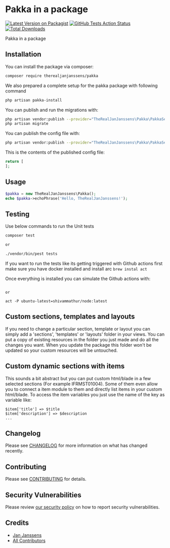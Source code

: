 # Pakka in a package

[![Latest Version on Packagist](https://img.shields.io/packagist/v/therealjanjanssens/pakka.svg?style=flat-square)](https://packagist.org/packages/therealjanjanssens/pakka)
[![GitHub Tests Action Status](https://img.shields.io/github/workflow/status/therealjanjanssens/pakka/run-tests?label=tests)](https://github.com/therealjanjanssens/pakka/actions?query=workflow%3ATests+branch%3Amaster)
[![Total Downloads](https://img.shields.io/packagist/dt/therealjanjanssens/pakka.svg?style=flat-square)](https://packagist.org/packages/therealjanjanssens/pakka)


Pakka in a package

## Installation

You can install the package via composer:

```bash
composer require therealjanjanssens/pakka
```

We also prepared a complete setup for the pakka package with following command
```bash
php artisan pakka-install
```

You can publish and run the migrations with:

```bash
php artisan vendor:publish --provider="TheRealJanJanssens\Pakka\PakkaServiceProvider" --tag="migrations"
php artisan migrate
```

You can publish the config file with:
```bash
php artisan vendor:publish --provider="TheRealJanJanssens\Pakka\PakkaServiceProvider" --tag="config"
```

This is the contents of the published config file:

```php
return [
];
```

## Usage

```php
$pakka = new TheRealJanJanssens\Pakka();
echo $pakka->echoPhrase('Hello, TheRealJanJanssens!');
```

## Testing
Use below commands to run the Unit tests

```bash
composer test

or

./vendor/bin/pest tests
```

If you want to run the tests like its getting triggered with Github actions first make sure you have docker installed and install arc
```brew instal act```

Once everything is installed you can simulate the Github actions with:
```act

or 

act -P ubuntu-latest=shivammathur/node:latest
```

## Custom sections, templates and layouts
If you need to change a particular section, template or layout you can simply add a 'sections', 'templates' or 'layouts' folder in your views. You can put a copy of existing resources in the folder you just made and do all the changes you want. When you update the package this folder won't be updated so your custom resources will be untouched.

## Custom dynamic sections with items
This sounds a bit abstract but you can put custom html/blade in a few selected sections (For example IFRMST01004). Some of them even allow you to connect a item module to them and directly list items in your custom html/blade. To access the item variables you just use the name of the key as variable like:
```
$item['title'] => $title
$item['description'] => $description
...
```


## Changelog

Please see [CHANGELOG](CHANGELOG.md) for more information on what has changed recently.

## Contributing

Please see [CONTRIBUTING](.github/CONTRIBUTING.md) for details.

## Security Vulnerabilities

Please review [our security policy](../../security/policy) on how to report security vulnerabilities.

## Credits

- [Jan Janssens](https://github.com/TheRealJanJanssens)
- [All Contributors](../../contributors)

<!-- ## License

The MIT License (MIT). Please see [License File](LICENSE.md) for more information. -->
